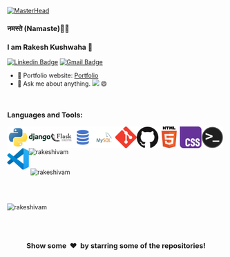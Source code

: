 [![MasterHead](https://www.commercient.com/wp-content/uploads/2019/12/deepLearning.gif)](https://portfolio-ruddy-zeta-10.vercel.app/) 
<!-- <h3> नमस्ते (Namaste)🙏🏻,I am Rakesh Kushwaha 👋</h3> -->
### नमस्ते (Namaste)🙏🏻
### I am Rakesh Kushwaha 👋


[![Linkedin Badge](https://img.shields.io/badge/-rakesh%20kushwaha-blue?style=flat-square&logo=Linkedin&logoColor=white&link=https://www.linkedin.com/in/er-rakesh-kushwaha/)](https://www.linkedin.com/in/er-rakesh-kushwaha/)
[![Gmail Badge](https://img.shields.io/badge/-rakeshkushwaha@gmail.com-c14438?style=flat-square&logo=Gmail&logoColor=white&link=mailto:vbhogayata@gmail.com)](mailto:rakeshkk589@gmail.com) 


- 🎯 Portfolio website: [Portfolio](https://varadbhogayata.github.io/)
- 💬 Ask me about anything. <img src="https://media.giphy.com/media/WUlplcMpOCEmTGBtBW/giphy.gif" width="30"> :smile:


<br>



### Languages and Tools: 
<img align="left" alt="HTML5" width="50px" src="https://raw.githubusercontent.com/github/explore/80688e429a7d4ef2fca1e82350fe8e3517d3494d/topics/python/python.png" />
<img align="left" alt="HTML5" width="50px" src="https://raw.githubusercontent.com/github/explore/80688e429a7d4ef2fca1e82350fe8e3517d3494d/topics/django/django.png" />
<img align="left" alt="HTML5" width="50px" src="https://raw.githubusercontent.com/github/explore/80688e429a7d4ef2fca1e82350fe8e3517d3494d/topics/flask/flask.png" />
<img align="left" alt="SQL" width="50px" src="https://raw.githubusercontent.com/github/explore/80688e429a7d4ef2fca1e82350fe8e3517d3494d/topics/sql/sql.png" />
<img align="left" alt="MySQL" width="50px" src="https://raw.githubusercontent.com/github/explore/80688e429a7d4ef2fca1e82350fe8e3517d3494d/topics/mysql/mysql.png" />
<img align="left" alt="Git" width="50px" src="https://raw.githubusercontent.com/github/explore/80688e429a7d4ef2fca1e82350fe8e3517d3494d/topics/git/git.png" />
<img align="left" alt="GitHub" width="50px" src="https://raw.githubusercontent.com/github/explore/78df643247d429f6cc873026c0622819ad797942/topics/github/github.png"/>
<img align="left" alt="HTML5" width="50px" src="https://raw.githubusercontent.com/github/explore/80688e429a7d4ef2fca1e82350fe8e3517d3494d/topics/html/html.png" />
<img align="left" alt="CSS3" width="50px" src="https://raw.githubusercontent.com/github/explore/80688e429a7d4ef2fca1e82350fe8e3517d3494d/topics/css/css.png" />
<img align="left" alt="HTML5" width="50px" src="https://raw.githubusercontent.com/github/explore/80688e429a7d4ef2fca1e82350fe8e3517d3494d/topics/terminal/terminal.png" />
<img align="left" alt="Visual Studio Code" width="50px" src="https://raw.githubusercontent.com/github/explore/80688e429a7d4ef2fca1e82350fe8e3517d3494d/topics/visual-studio-code/visual-studio-code.png" />

<br>
<br>


<p><img align="left" src="https://github-readme-stats.vercel.app/api/top-langs?username=rakeshivam&show_icons=true&locale=en&layout=compact" alt="rakeshivam" /></p>
<br>
<br>

<p>&nbsp;<img align="center" src="https://github-readme-stats.vercel.app/api?username=rakeshivam&show_icons=true&locale=en" alt="rakeshivam" /></p>
<br>
<br>

<p><img align="center" src="https://github-readme-streak-stats.herokuapp.com/?user=rakeshivam&" alt="rakeshivam" /></p>
<br>
<br>

<h3 align="center">Show some &nbsp;❤️&nbsp; by starring some of the repositories!</h3>
